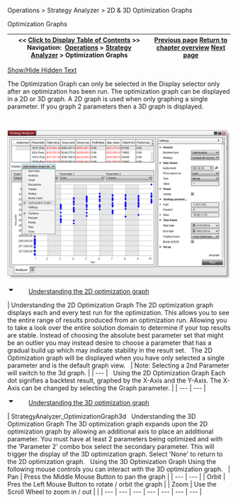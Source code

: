 ﻿


Operations \> Strategy Analyzer \> 2D \& 3D Optimization Graphs






















Optimization Graphs







| \<\< [Click to Display Table of Contents](2d__3d_optimization_graphs.md) \>\> **Navigation:**     [Operations](operations-1.md) \> [Strategy Analyzer](strategy_analyzer-1.md) \> Optimization Graphs | [Previous page](running_a_monte_carlo_simulati-1.md) [Return to chapter overview](strategy_analyzer-1.md) [Next page](discrepancies_real-time_vs_bac-1.md) |
| --- | --- |




[Show/Hide Hidden Text](javascript:HMToggleExpandAll(!HMAnyToggleOpen()) "Click to open/close expanding sections")









The Optimization Graph can only be selected in the Display selector only after an optimization has been run. The optimization graph can be displayed in a 2D or 3D graph. A 2D graph is used when only graphing a single parameter. If you graph 2 parameters then a 3D graph is displayed.


 


![StrategyAnalyzer_OptimizationGraph](strategyanalyzer_optimizationgraph.png)


![tog_minus](tog_minus-1.gif)        [Understanding the 2D optimization graph](javascript:HMToggle('toggle','UnderstandingThe2dOptimizationGraph','UnderstandingThe2dOptimizationGraph_ICON'))




| Understanding the 2D Optimization Graph The 2D optimization graph displays each and every test run for the optimization. This allows you to see the entire range of results produced from an optimization run. Allowing you to take a look over the entire solution domain to determine if your top results are stable. Instead of choosing the absolute best parameter set that might be an outlier you may instead desire to choose a parameter that has a gradual build up which may indicate stability in the result set.    The 2D Optimization graph will be displayed when you have only selected a single parameter and is the default graph view.      | Note: Selecting a 2nd Parameter will switch to the 3d graph. | | --- |      Using the 2D Optimization Graph Each dot signifies a backtest result, graphed by the X\-Axis and the Y\-Axis. The X\-Axis can be changed by selecting the Graph parameter. |
| --- | --- |



![tog_minus](tog_minus-1.gif)        [Understanding the 3D optimization graph](javascript:HMToggle('toggle','UnderstandingThe3dOptimizationGraph','UnderstandingThe3dOptimizationGraph_ICON'))




| StrategyAnalyzer_OptimizationGraph3d   Understanding the 3D Optimization Graph The 3D optimization graph expands upon the 2D optimization graph by allowing an additional axis to place an additional parameter. You must have at least 2 parameters being optimized and with the 'Parameter 2' combo box select the secondary parameter. This will trigger the display of the 3D optimization graph. Select 'None' to return to the 2D optimization graph.    Using the 3D Optimization Graph Using the following mouse controls you can interact with the 3D optimization graph.     | Pan | Press the Middle Mouse Button to pan the graph | | --- | --- | | Orbit | Pres the Left Mouse Button to rotate / orbit the graph | | Zoom | Use the Scroll Wheel to zoom in / out | |
| --- | --- | --- | --- | --- | --- | --- |










